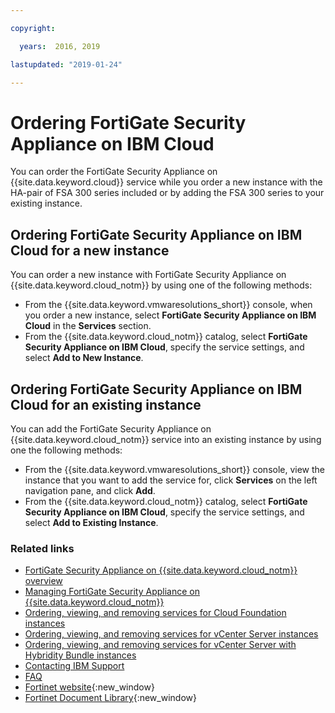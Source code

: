 ```yaml
---

copyright:

  years:  2016, 2019

lastupdated: "2019-01-24"

---
```


# Ordering FortiGate Security Appliance on IBM Cloud

You can order the FortiGate Security Appliance on {{site.data.keyword.cloud}} service while you order a new instance with the HA-pair of FSA 300 series included or by adding the FSA 300 series to your existing instance.

## Ordering FortiGate Security Appliance on IBM Cloud for a new instance

You can order a new instance with FortiGate Security Appliance on {{site.data.keyword.cloud_notm}} by using one of the following methods:
* From the {{site.data.keyword.vmwaresolutions_short}} console, when you order a new instance, select **FortiGate Security Appliance on IBM Cloud** in the **Services** section.
* From the {{site.data.keyword.cloud_notm}} catalog, select **FortiGate Security Appliance on IBM Cloud**, specify the service settings, and select **Add to New Instance**.

## Ordering FortiGate Security Appliance on IBM Cloud for an existing instance

You can add the FortiGate Security Appliance on {{site.data.keyword.cloud_notm}} service into an existing instance by using one the following methods:
* From the {{site.data.keyword.vmwaresolutions_short}} console, view the instance that you want to add the service for, click **Services** on the left navigation pane, and click **Add**.
* From the {{site.data.keyword.cloud_notm}} catalog, select **FortiGate Security Appliance on IBM Cloud**, specify the service settings, and select **Add to Existing Instance**.

### Related links

* [FortiGate Security Appliance on {{site.data.keyword.cloud_notm}} overview](/docs/services/vmwaresolutions/services?topic=vmware-solutions-fortigate-security-appliance-on-ibm-cloud-overview)
* [Managing FortiGate Security Appliance on {{site.data.keyword.cloud_notm}}](/docs/services/vmwaresolutions/services?topic=vmware-solutions-managing-fortigate-security-appliance-on-ibm-cloud)
* [Ordering, viewing, and removing services for Cloud Foundation instances](/docs/services/vmwaresolutions/sddc?topic=vmware-solutions-ordering-viewing-and-removing-services-for-cloud-foundation-instances)
* [Ordering, viewing, and removing services for vCenter Server instances](/docs/services/vmwaresolutions/vcenter?topic=vmware-solutions-ordering-viewing-and-removing-services-for-vcenter-server-instances)
* [Ordering, viewing, and removing services for vCenter Server with Hybridity Bundle instances](/docs/services/vmwaresolutions/vcenter?topic=vmware-solutions-ordering-viewing-and-removing-services-for-vcenter-server-with-hybridity-bundle-instances)
* [Contacting IBM Support](/docs/services/vmwaresolutions/vmonic?topic=vmware-solutions-contacting-ibm-support)
* [FAQ](/docs/services/vmwaresolutions/vmonic?topic=vmware-solutions-general-faq-about-ibm-cloud-for-vmware-solutions)
* [Fortinet website](https://www.fortinet.com/){:new_window}
* [Fortinet Document Library](http://docs.fortinet.com/fortigate/admin-guides){:new_window}
